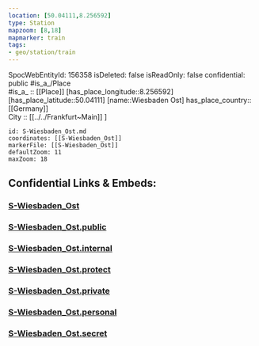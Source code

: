 ```yaml
---
location: [50.04111,8.256592] 
type: Station 
mapzoom: [8,18] 
mapmarker: train 
tags:
- geo/station/train
---
```

SpocWebEntityId: 156358
isDeleted: false
isReadOnly: false
confidential: public
#is_a_/Place  
#is_a_ :: [[Place]] 
[has_place_longitude::8.256592] 
[has_place_latitude::50.04111] 
[name::Wiesbaden Ost] 
has_place_country:: [[Germany]]  
City :: [[../../Frankfurt~Main]] ] 


```leaflet
id: S-Wiesbaden_Ost.md
coordinates: [[S-Wiesbaden_Ost]] 
markerFile: [[S-Wiesbaden_Ost]] 
defaultZoom: 11 
maxZoom: 18
```


## Confidential Links & Embeds: 

### [S-Wiesbaden_Ost](/_Standards/Earth/Continent/Europe/Europe~Central/Germany/Germany~West/Hessen/counties~Hessen/Frankfurt~Main/Stations-FFM~S/S-Wiesbaden_Ost.md) 

### [S-Wiesbaden_Ost.public](/_public/Earth/Continent/Europe/Europe~Central/Germany/Germany~West/Hessen/counties~Hessen/Frankfurt~Main/Stations-FFM~S/S-Wiesbaden_Ost.public.md) 

### [S-Wiesbaden_Ost.internal](/_internal/Earth/Continent/Europe/Europe~Central/Germany/Germany~West/Hessen/counties~Hessen/Frankfurt~Main/Stations-FFM~S/S-Wiesbaden_Ost.internal.md) 

### [S-Wiesbaden_Ost.protect](/_protect/Earth/Continent/Europe/Europe~Central/Germany/Germany~West/Hessen/counties~Hessen/Frankfurt~Main/Stations-FFM~S/S-Wiesbaden_Ost.protect.md) 

### [S-Wiesbaden_Ost.private](/_private/Earth/Continent/Europe/Europe~Central/Germany/Germany~West/Hessen/counties~Hessen/Frankfurt~Main/Stations-FFM~S/S-Wiesbaden_Ost.private.md) 

### [S-Wiesbaden_Ost.personal](/_personal/Earth/Continent/Europe/Europe~Central/Germany/Germany~West/Hessen/counties~Hessen/Frankfurt~Main/Stations-FFM~S/S-Wiesbaden_Ost.personal.md) 

### [S-Wiesbaden_Ost.secret](/_secret/Earth/Continent/Europe/Europe~Central/Germany/Germany~West/Hessen/counties~Hessen/Frankfurt~Main/Stations-FFM~S/S-Wiesbaden_Ost.secret.md)

